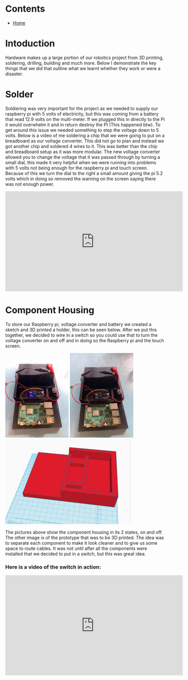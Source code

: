 # Contents

- [Home](index.md)

# Intoduction
Hardware makes up a large portion of our robotics project from 3D printing, soldering, drilling, building and much more. Below I demonstrate the key things that we did that outline what we learnt whether they work or were a disaster.

# Solder
Soldiering was very important for the project as we needed to supply our raspberry pi with 5 volts of electricity, but this was coming from a battery that read 12.9 volts on the multi-meter. If we plugged this in directly to the Pi it would overwhelm it and in return destroy the PI (This happened btw). To get around this issue we needed something to step the voltage down to 5 volts. Below is a video of me soldering a chip that we were going to put on a breadboard as our voltage converter. This did not go to plan and instead we got another chip and soldered 4 wires to it. This was better than the chip and breadboard setup as it was more modular. The new voltage converter allowed you to change the voltage that it was passed through by turning a small dial, this made it very helpful when we were running into problems with 5 volts not being enough for the raspberry pi and touch screen. Because of this we turn the dial to the right a small amount giving the pi 5.2 volts which in doing so removed the warning on the screen saying there was not enough power.

<iframe width="560" height="315" src="https://www.youtube.com/embed/u_7Dsir4nNE" frameborder="0" allow="accelerometer; autoplay; encrypted-media; gyroscope; picture-in-picture" allowfullscreen></iframe>

# Component Housing
To store our Raspberry pi, voltage converter and battery we created a sketch and 3D printed a holder, this can be seen below. After we put this together, we decided to wire in a switch so you could use that to turn the voltage converter on and off and in doing so the Raspberry pi and the touch screen.

<img src="images/switch_on.jpg" alt="drawing" width="200"/> <img src="images/switch_off.jpg" alt="drawing" width="200"/> <img src="images/Capture1.JPG" alt="drawing" width="400"/>

The pictures above show the component housing in its 2 states, on and off. The other image is of the prototype that was to be 3D printed. The idea was to separate each component to make it look cleaner and to give us some space to route cables. It was not until after all the components were installed that we decided to put in a switch, but this was great idea.    

### Here is a video of the switch in action:

<iframe width="560" height="315" src="https://www.youtube.com/embed/aqs5S3J1gq4" frameborder="0" allow="accelerometer; autoplay; encrypted-media; gyroscope; picture-in-picture" allowfullscreen></iframe>

